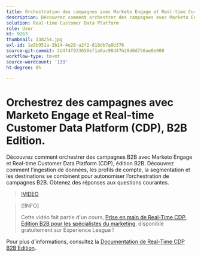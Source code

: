 ```yaml
---
title: Orchestration des campagnes avec Marketo Engage et Real-time Customer Data Platform, version B2B
description: Découvrez comment orchestrer des campagnes avec Marketo Engage et Real-time Customer Data Platform (CDP), édition B2B.
solution: Real-time Customer Data Platform
role: User
kt: 9263
thumbnail: 338254.jpg
exl-id: 1e5b951a-2b14-4e28-a2f2-818db7a8b376
source-git-commit: 2d4f4f933650ef1a0ac98d47b28d0d750ae0e908
workflow-type: tm+mt
source-wordcount: '133'
ht-degree: 0%

---
```


# Orchestrez des campagnes avec Marketo Engage et Real-time Customer Data Platform (CDP), B2B Edition.

Découvrez comment orchestrer des campagnes B2B avec Marketo Engage et Real-time Customer Data Platform (CDP), édition B2B. Découvrez comment l’ingestion de données, les profils de compte, la segmentation et les destinations se combinent pour autonomiser l’orchestration de campagnes B2B. Obtenez des réponses aux questions courantes.

>[!VIDEO](https://video.tv.adobe.com/v/338254?quality=12&learn=on)

>[!INFO]
>
> Cette vidéo fait partie d&#39;un cours, [Prise en main de Real-Time CDP, Édition B2B pour les spécialistes du marketing](https://experienceleague.adobe.com/?recommended=ExperiencePlatform-U-1-2021.rtcdp.b2b), disponible gratuitement sur Experience League !

Pour plus d’informations, consultez la [Documentation de Real-Time CDP B2B Edition](https://experienceleague.adobe.com/docs/experience-platform/rtcdp/b2b-overview.html).

